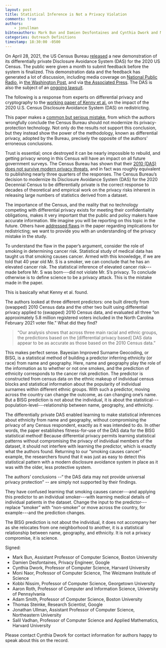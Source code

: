 ```yaml
---
layout: post
title: Statistical Inference is Not a Privacy Violation
comments: true
authors: 
    - jonullman
bibtexauthors: Mark Bun and Damien Desfontaines and Cynthia Dwork and Moni Naor and Kobbi Nissim and Aaron Roth and Adam Smith and Thomas Steinke and Jonathan Ullman and Salil Vadhan
categories: Outreach Definitions
timestamp: 18:30:00 -0500
---
```


On April 28, 2021, the US Census Bureau [released](https://www.census.gov/programs-surveys/decennial-census/decade/2020/planning-management/process/disclosure-avoidance/2020-das-updates.html) a new demonstration of its differentially private Disclosure Avoidance System (DAS) for the 2020 US Census. The public were given a month to submit feedback before the system is finalized.
This demonstration data and the feedback has generated a lot of discussion, including media coverage on [National Public Radio](https://www.npr.org/2021/05/19/993247101/for-the-u-s-census-keeping-your-data-anonymous-and-useful-is-a-tricky-balance), in [the Washington Post](https://www.washingtonpost.com/local/social-issues/2020-census-differential-privacy-ipums/2021/06/01/6c94b46e-c30d-11eb-93f5-ee9558eecf4b_story.html), and via [the Associated Press](https://apnews.com/article/business-census-2020-technology-e701e313e841674be6396321343b7e49). The DAS is also the subject of an [ongoing lawsuit](https://www.courtlistener.com/docket/59728874/state-v-united-states-department-of-commerce/).


The following is a response from experts on differential privacy and cryptography to the [working paper of Kenny et al.](https://alarm-redist.github.io/posts/2021-05-28-census-das/Harvard-DAS-Evaluation.pdf) on the impact of the 2020 U.S. Census Disclosure Avoidance System (DAS) on redistricting.

This paper makes a [common but serious mistake](https://github.com/frankmcsherry/blog/blob/master/posts/2016-06-14.md), from which the authors wrongfully conclude the Census Bureau should not modernize its privacy-protection technology.  Not only do the results not support this conclusion, but they instead show the power of the methodology, known as differential privacy, adopted by the Bureau, precisely the opposite of the authors’ erroneous conclusions. 

Trust is essential; once destroyed it can be nearly impossible to rebuild, and getting privacy wrong in this Census will have an impact on all future government surveys.  The Census Bureau has shown that their [2010 (DAS) does not survive modern privacy threats](https://desfontain.es/privacy/index.html), and in fact was roughly equivalent to publishing nearly three quarters of the responses.  The Census Bureau’s decision to modernize its Disclosure Avoidance System (DAS) for the 2020 Decennial Census to be differentially private is the correct response to decades of theoretical and empirical work on the privacy risks inherent in releasing large numbers of statistics derived from a dataset.  

The importance of the Census, and the reality that no technology competing with differential privacy exists for meeting their confidentiality obligations, makes it very important that the public and policy makers have accurate information. We imagine you will be reporting on this topic in the future.  Others have [addressed flaws](https://gerrymander.princeton.edu/DAS-evaluation-Kenny-response) in the paper regarding implications for redistricting; we want to provide you with an understanding of the privacy mistake in the study.  

To understand the flaw in the paper’s argument, consider the role of smoking in determining cancer risk.  Statistical study of medical data has taught us that smoking causes cancer.   Armed with this knowledge, if we are told that 40 year old Mr. S is a smoker, we can conclude that he has an elevated cancer risk.  The statistical inference of elevated cancer risk---made before Mr. S was born---did not violate Mr. S’s privacy. To conclude otherwise is to define science to be a privacy attack.  This is the mistake made in the paper. 

This is basically what Kenny et al. found.

The authors looked at three different predictors: one built directly from (swapped) 2010 Census data and the other two built using differential privacy applied to (swapped) 2010 Census data, and evaluated all three “on approximately 5.8 million registered voters included in the North Carolina February 2021 voter file.”  What did they find?

>“Our analysis shows that across three main racial and ethnic groups, the predictions based on the [differential privacy based] DAS data appear to be as accurate as those based on the 2010 Census data.” 

This makes perfect sense. Bayesian Improved Surname Geocoding, or BISG, is a statistical method of building a predictor inferring ethnicity (or race) from name and geography.  Here, name and geography play the role of the information as to whether or not one smokes, and the prediction of ethnicity corresponds to the cancer risk prediction.  The predictor is constructed from census data on the ethnic makeup of individual census blocks and statistical information about the popularity of individual surnames within different ethnic groups.  With such a predictor, moving across the country can change the outcome, as can changing one’s name.  But a BISG prediction is not about the individual, it is about the statistical---population-level---relationship between name, geography, and ethnicity.

The differentially private DAS enabled learning to make statistical inferences about ethnicity from name and geography, without compromising the privacy of any Census respondent, exactly as it was intended to do.  In other words, the paper establishes fitness-for-use of the DAS data for the BISG statistical method!  Because differential privacy permits learning statistical patterns without compromising the privacy of individual members of the dataset, it should not interfere with learning the predictor, which is exactly what the authors found. Returning to our “smoking causes cancer” example, the researchers found that it was just as easy to detect this statistical pattern with a modern disclosure avoidance system in place as it was with the older, less protective system. 

The authors’ conclusions --“ the DAS data may not provide universal privacy protection” -- are simply not supported by their findings.

They have confused learning that smoking causes cancer---and applying this predictor to an individual smoker---with learning medical details of individual patients in the dataset. Change the input to the predictor---replace “smoker” with “non-smoker” or move across the country, for example---and the prediction changes.  

The BISG prediction is not about the individual, it does not accompany her as she relocates from one neighborhood to another, it is a statistical relationship between name, geography, and ethnicity.  It is not a privacy compromise, it is science.

Signed:
* Mark Bun, Assistant Professor of Computer Science, Boston University
* Damien Desfontaines, Privacy Engineer, Google
* Cynthia Dwork, Professor of Computer Science, Harvard University 
* Moni Naor, Professor of Computer Science, The Weizmann Institute of Science 
* Kobbi Nissim, Professor of Computer Science, Georgetown University
* Aaron Roth, Professor of Computer and Information Science, University of Pennsylvania
* Adam Smith, Professor of Computer Science, Boston University
* Thomas Steinke, Research Scientist, Google 
* Jonathan Ullman, Assistant Professor of Computer Science, Northeastern University
* Salil Vadhan, Professor of Computer Science and Applied Mathematics, Harvard University



Please contact Cynthia Dwork for contact information for authors happy to speak about this on the record.

